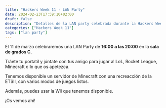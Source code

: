```yaml
---
title: "Hackers Week 11 - LAN Party"
date: 2024-02-23T17:59:10+02:00
draft: false
description: "Detalles de la LAN party celebrada durante la Hackers Week X"
categories: ["Hackers Week 11"]
tags: ["lan party"]
---
```


El 11 de marzo celebraremos una LAN Party de **16:00 a las 20:00** en la **sala de grados C**.

Tráete tu portatil y júntate con tus amigo para jugar al LoL, Rocket League, Minecraft o lo que os apetezca.

Tenemos disponible un servidor de Minecraft con una recreacción de la ETSII, con varios modos de juegos listos.

Además, puedes usar la Wii que tenemos disponible.

¡Os vemos ahí!

